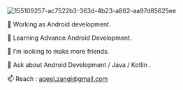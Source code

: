 ![155109257-ac7522b3-363d-4b23-a862-aa97d85625ee](https://user-images.githubusercontent.com/44490854/155109711-41d2bb8a-fa55-453b-a17d-8e06f923526d.png)

🔭 Working as Android development.

🌱 Learning Advance Android Development.

👯 I’m looking to make more friends.

💬 Ask about Android Development / Java / Kotlin .

📫 Reach : aqeel.zangi@gmail.com

